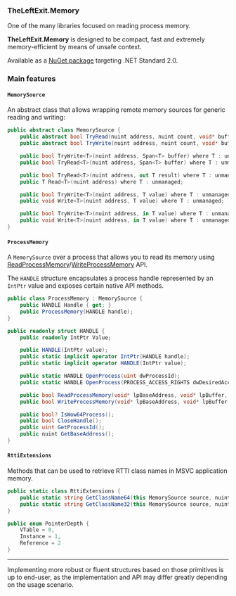 ﻿### TheLeftExit.Memory
One of the many libraries focused on reading process memory.

**TheLeftExit.Memory** is designed to be compact, fast and extremely memory-efficient by means of unsafe context.

Available as a [NuGet package](https://www.nuget.org/packages/TheLeftExit.Memory/) targeting .NET Standard 2.0.

### Main features
#### `MemorySource`
An abstract class that allows wrapping remote memory sources for generic reading and writing:
```cs
public abstract class MemorySource {
    public abstract bool TryRead(nuint address, nuint count, void* buffer);
    public abstract bool TryWrite(nuint address, nuint count, void* buffer);

    public bool TryWrite<T>(nuint address, Span<T> buffer) where T : unmanaged;
    public bool TryRead<T>(nuint address, Span<T> buffer) where T : unmanaged;

    public bool TryRead<T>(nuint address, out T result) where T : unmanaged;
    public T Read<T>(nuint address) where T : unmanaged;

    public bool TryWrite<T>(nuint address, T value) where T : unmanaged;
    public void Write<T>(nuint address, T value) where T : unmanaged;

    public bool TryWrite<T>(nuint address, in T value) where T : unmanaged;
    public void Write<T>(nuint address, in T value) where T : unmanaged;
}
```

#### `ProcessMemory`
A `MemorySource` over a process that allows you to read its memory using [ReadProcessMemory](https://docs.microsoft.com/en-us/windows/win32/api/memoryapi/nf-memoryapi-readprocessmemory)/[WriteProcessMemory](https://docs.microsoft.com/en-us/windows/win32/api/memoryapi/nf-memoryapi-writeprocessmemory) API.

The `HANDLE` structure encapsulates a process handle represented by an `IntPtr` value and exposes certain native API methods.
```cs
public class ProcessMemory : MemorySource {
    public HANDLE Handle { get; }
    public ProcessMemory(HANDLE handle);
}

public readonly struct HANDLE {
    public readonly IntPtr Value;

    public HANDLE(IntPtr value);
    public static implicit operator IntPtr(HANDLE handle);
    public static implicit operator HANDLE(IntPtr value);

    public static HANDLE OpenProcess(uint dwProcessId);
    public static HANDLE OpenProcess(PROCESS_ACCESS_RIGHTS dwDesiredAccess, bool bInheritHandle, uint dwProcessId);

    public bool ReadProcessMemory(void* lpBaseAddress, void* lpBuffer, nuint nSize, out nuint lpNumberOfBytesRead);
    public bool WriteProcessMemory(void* lpBaseAddress, void* lpBuffer, nuint nSize, out nuint lpNumberOfBytesWritten);

    public bool? IsWow64Process();
    public bool CloseHandle();
    public uint GetProcessId();
    public nuint GetBaseAddress();
}
```

#### `RttiExtensions`
Methods that can be used to retrieve RTTI class names in MSVC application memory.
```cs
public static class RttiExtensions {
    public static string GetClassName64(this MemorySource source, nuint address, PointerDepth depth);
    public static string GetClassName32(this MemorySource source, nuint address, PointerDepth depth);
}

public enum PointerDepth {
    VTable = 0,
    Instance = 1,
    Reference = 2
}
```

---

Implementing more robust or fluent structures based on those primitives is up to end-user, as the implementation and API may differ greatly depending on the usage scenario.
